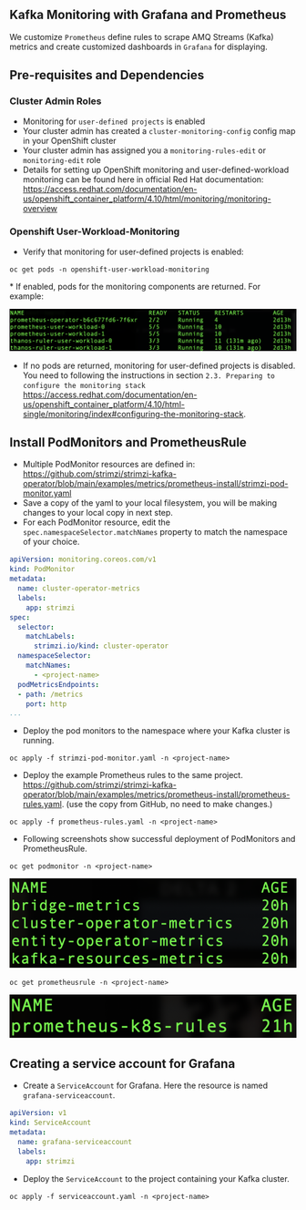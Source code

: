 ## Kafka Monitoring with Grafana and Prometheus

We customize ```Prometheus``` define rules to scrape AMQ Streams (Kafka) metrics and create customized dashboards in ```Grafana``` for displaying.

## Pre-requisites and Dependencies

### Cluster Admin Roles
- Monitoring for ```user-defined projects``` is enabled 
- Your cluster admin has created a ```cluster-monitoring-config``` config map in your OpenShift cluster
- Your cluster admin has assigned you a ```monitoring-rules-edit``` or ```monitoring-edit``` role
- Details for setting up OpenShift monitoring and user-defined-workload monitoring can be found here in official Red Hat documentation:  
https://access.redhat.com/documentation/en-us/openshift_container_platform/4.10/html/monitoring/monitoring-overview


### Openshift User-Workload-Monitoring
* Verify that monitoring for user-defined projects is enabled:
<div class="snippet-clipboard-content notranslate position-relative overflow-auto" data-snippet-clipboard-copy-content="oc get pods -n openshift-user-workload-monitoring"><pre class="notranslate"><code>oc get pods -n openshift-user-workload-monitoring</code></pre></div>
* If enabled, pods for the monitoring components are returned. For example:  

![](monitoring-pods.png)

* If no pods are returned, monitoring for user-defined projects is disabled.  
You need to following the instructions in section ```2.3. Preparing to configure the monitoring stack```  
https://access.redhat.com/documentation/en-us/openshift_container_platform/4.10/html-single/monitoring/index#configuring-the-monitoring-stack. 


## Install PodMonitors and PrometheusRule

- Multiple PodMonitor resources are defined in: 
https://github.com/strimzi/strimzi-kafka-operator/blob/main/examples/metrics/prometheus-install/strimzi-pod-monitor.yaml
- Save a copy of the yaml to your local filesystem, you will be making changes to your local copy in next step.
- For each PodMonitor resource, edit the ```spec.namespaceSelector.matchNames``` property to match the namespace of your choice.

```yaml
apiVersion: monitoring.coreos.com/v1
kind: PodMonitor
metadata:
  name: cluster-operator-metrics
  labels:
    app: strimzi
spec:
  selector:
    matchLabels:
      strimzi.io/kind: cluster-operator
  namespaceSelector:
    matchNames:
      - <project-name> 
  podMetricsEndpoints:
  - path: /metrics
    port: http
...
```

- Deploy the pod monitors to the namespace where your Kafka cluster is running. 
```shell
oc apply -f strimzi-pod-monitor.yaml -n <project-name>
```
- Deploy the example Prometheus rules to the same project. 
https://github.com/strimzi/strimzi-kafka-operator/blob/main/examples/metrics/prometheus-install/prometheus-rules.yaml. 
(use the copy from GitHub, no need to make changes.)
```shell
oc apply -f prometheus-rules.yaml -n <project-name>
```
- Following screenshots show successful deployment of PodMonitors and PrometheusRule. 
```shell
oc get podmonitor -n <project-name>
```
![](podmonitor.png) 
```shell
oc get prometheusrule -n <project-name>
```
![](promorule.png)

## Creating a service account for Grafana

- Create a ```ServiceAccount``` for Grafana. Here the resource is named ```grafana-serviceaccount```. 
```yaml
apiVersion: v1
kind: ServiceAccount
metadata:
  name: grafana-serviceaccount
  labels:
    app: strimzi
```
- Deploy the ```ServiceAccount``` to the project containing your Kafka cluster. 
```shell
oc apply -f serviceaccount.yaml -n <project-name>
```
